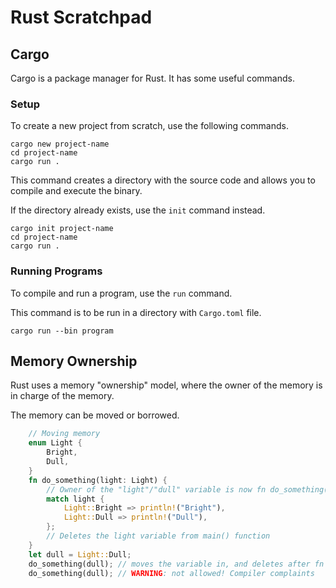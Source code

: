 # Rust Scratchpad

## Cargo

Cargo is a package manager for Rust. It has some useful commands.

### Setup

To create a new project from scratch, use the following commands.

```cargo
cargo new project-name
cd project-name
cargo run .
```

This command creates a directory with the source code and allows you to compile and execute the binary.

If the directory already exists, use the `init` command instead.

```cargo
cargo init project-name
cd project-name
cargo run .
```

### Running Programs

To compile and run a program, use the `run` command.

This command is to be run in a directory with `Cargo.toml` file.

```cargo
cargo run --bin program
```

## Memory Ownership

Rust uses a memory "ownership" model, where the owner of the memory is in charge of the memory.

The memory can be moved or borrowed.

```rust
    // Moving memory
    enum Light {
        Bright,
        Dull,
    }
    fn do_something(light: Light) {
        // Owner of the "light"/"dull" variable is now fn do_something()
        match light {
            Light::Bright => println!("Bright"),
            Light::Dull => println!("Dull"),
        };
        // Deletes the light variable from main() function
    }
    let dull = Light::Dull;
    do_something(dull); // moves the variable in, and deletes after fn
    do_something(dull); // WARNING: not allowed! Compiler complaints
```
